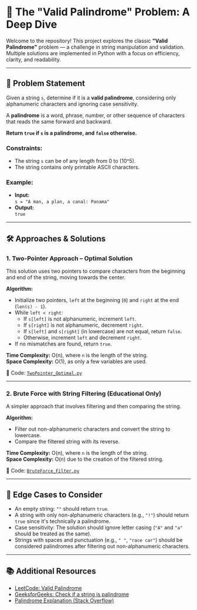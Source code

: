 # 🔀 The "Valid Palindrome" Problem: A Deep Dive

Welcome to the repository! This project explores the classic **"Valid Palindrome"** problem — a challenge in string manipulation and validation. Multiple solutions are implemented in Python with a focus on efficiency, clarity, and readability.

---

## 🎯 Problem Statement

Given a string `s`, determine if it is a **valid palindrome**, considering only alphanumeric characters and ignoring case sensitivity.

A **palindrome** is a word, phrase, number, or other sequence of characters that reads the same forward and backward.

**Return `true` if `s` is a palindrome, and `false` otherwise.**

### Constraints:
- The string `s` can be of any length from 0 to \(10^5\).
- The string contains only printable ASCII characters.

### Example:
- **Input:**  
  `s = "A man, a plan, a canal: Panama"`  
- **Output:**  
  `true`

---

## 🛠️ Approaches & Solutions

### 1. Two-Pointer Approach – Optimal Solution

This solution uses two pointers to compare characters from the beginning and end of the string, moving towards the center.

**Algorithm:**
- Initialize two pointers, `left` at the beginning (`0`) and `right` at the end (`len(s) - 1`).
- While `left < right`:  
  - If `s[left]` is not alphanumeric, increment `left`.  
  - If `s[right]` is not alphanumeric, decrement `right`.  
  - If `s[left]` and `s[right]` (in lowercase) are not equal, return `false`.  
  - Otherwise, increment `left` and decrement `right`.
- If no mismatches are found, return `true`.

**Time Complexity:** O(n), where `n` is the length of the string.  
**Space Complexity:** O(1), as only a few variables are used.

🔗 Code: [`TwoPointer_Optimal.py`](./TwoPointer_Optimal.py)

---

### 2. Brute Force with String Filtering (Educational Only)

A simpler approach that involves filtering and then comparing the string.

**Algorithm:**
- Filter out non-alphanumeric characters and convert the string to lowercase.
- Compare the filtered string with its reverse.

**Time Complexity:** O(n), where `n` is the length of the string.  
**Space Complexity:** O(n) due to the creation of the filtered string.

🔗 Code: [`BruteForce_Filter.py`](./BruteForce_Filter.py)

---

## 🧪 Edge Cases to Consider

- An empty string: `""` should return `true`.
- A string with only non-alphanumeric characters (e.g., `"!"`) should return `true` since it's technically a palindrome.
- Case sensitivity: The solution should ignore letter casing (`"A"` and `"a"` should be treated as the same).
- Strings with spaces and punctuation (e.g., `" "`, `"race car"`) should be considered palindromes after filtering out non-alphanumeric characters.

---

## 📚 Additional Resources

- [LeetCode: Valid Palindrome](https://leetcode.com/problems/valid-palindrome/)
- [GeeksforGeeks: Check if a string is palindrome](https://www.geeksforgeeks.org/check-if-a-string-is-palindrome-or-not/)
- [Palindrome Explanation (Stack Overflow)](https://stackoverflow.com/questions/35242023/check-if-a-string-is-palindrome-in-python)
